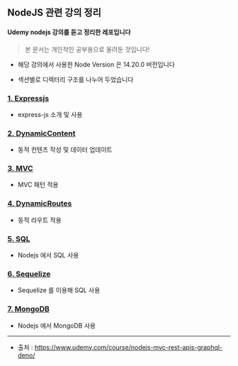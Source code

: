 ## NodeJS 관련 강의 정리

#### Udemy nodejs 강의를 듣고 정리한 레포입니다
> 본 문서는 개인적인 공부용으로 올려둔 것입니다!

- 해당 강의에서 사용한 Node Version 은 14.20.0 버전입니다

- 섹션별로 디렉터리 구조를 나누어 두었습니다

### [ 1. Expressjs ]( https://github.com/divinity6/nodejs-study/tree/master/04ExpressJS )
- express-js 소개 및 사용


### [ 2. DynamicContent ]( https://github.com/divinity6/nodejs-study/tree/master/05DynamicContent )
- 동적 컨텐츠 작성 및 데이터 업데이트


### [ 3. MVC ]( https://github.com/divinity6/nodejs-study/tree/master/06MVC )
- MVC 패턴 적용


### [ 4. DynamicRoutes ]( https://github.com/divinity6/nodejs-study/tree/master/08DynamicRoute )
- 동적 라우트 적용


### [ 5. SQL ]( https://github.com/divinity6/nodejs-study/tree/master/09SQL )
- Nodejs 에서 SQL 사용


### [ 6. Sequelize ]( https://github.com/divinity6/nodejs-study/tree/master/10Sequelize )
- Sequelize 를 이용해 SQL 사용


### [ 7. MongoDB ]( https://github.com/divinity6/nodejs-study/tree/master/11MongoDB )
- Nodejs 에서 MongoDB 사용


---

- 출처 : https://www.udemy.com/course/nodejs-mvc-rest-apis-graphql-deno/
